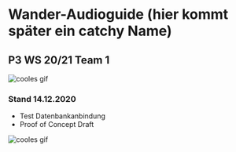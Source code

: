 # Wander-Audioguide (hier kommt später ein catchy Name)
## P3 WS 20/21 Team 1
![cooles gif](https://media.giphy.com/media/3IFDC29z1R8tQOU5Ha/giphy.gif)

### Stand 14.12.2020
- Test Datenbankanbindung
- Proof of Concept Draft

![cooles gif](https://media.giphy.com/media/13HgwGsXF0aiGY/giphy-downsized.gif)
